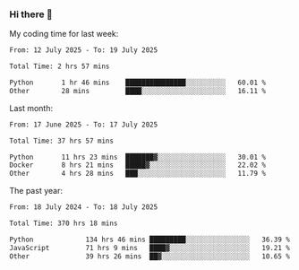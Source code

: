 ### Hi there 👋

My coding time for last week:

<!--START_SECTION:week-->

```txt
From: 12 July 2025 - To: 19 July 2025

Total Time: 2 hrs 57 mins

Python       1 hr 46 mins    ███████████████░░░░░░░░░░   60.01 %
Other        28 mins         ████░░░░░░░░░░░░░░░░░░░░░   16.11 %
```

<!--END_SECTION:week-->

Last month:

<!--START_SECTION:month-->

```txt
From: 17 June 2025 - To: 17 July 2025

Total Time: 37 hrs 57 mins

Python       11 hrs 23 mins  ███████▓░░░░░░░░░░░░░░░░░   30.01 %
Docker       8 hrs 21 mins   █████▓░░░░░░░░░░░░░░░░░░░   22.02 %
Other        4 hrs 28 mins   ███░░░░░░░░░░░░░░░░░░░░░░   11.79 %
```

<!--END_SECTION:month-->

The past year:

<!--START_SECTION:year-->

```txt
From: 18 July 2024 - To: 18 July 2025

Total Time: 370 hrs 18 mins

Python             134 hrs 46 mins █████████░░░░░░░░░░░░░░░░   36.39 %
JavaScript         71 hrs 9 mins   ████▓░░░░░░░░░░░░░░░░░░░░   19.21 %
Other              39 hrs 26 mins  ██▓░░░░░░░░░░░░░░░░░░░░░░   10.65 %
```

<!--END_SECTION:year-->
